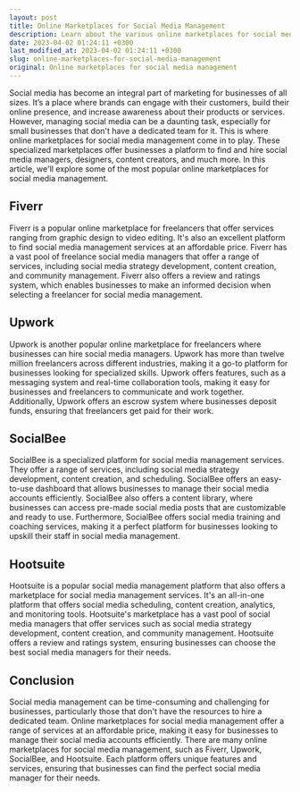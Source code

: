 ```yaml
---
layout: post
title: Online Marketplaces for Social Media Management
description: Learn about the various online marketplaces for social media management and how they can help businesses boost their online presence.
date: 2023-04-02 01:24:11 +0300
last_modified_at: 2023-04-02 01:24:11 +0300
slug: online-marketplaces-for-social-media-management
original: Online marketplaces for social media management
---
```

Social media has become an integral part of marketing for businesses of all sizes. It’s a place where brands can engage with their customers, build their online presence, and increase awareness about their products or services. However, managing social media can be a daunting task, especially for small businesses that don't have a dedicated team for it. This is where online marketplaces for social media management come in to play. These specialized marketplaces offer businesses a platform to find and hire social media managers, designers, content creators, and much more. In this article, we'll explore some of the most popular online marketplaces for social media management.

## Fiverr

Fiverr is a popular online marketplace for freelancers that offer services ranging from graphic design to video editing. It's also an excellent platform to find social media management services at an affordable price. Fiverr has a vast pool of freelance social media managers that offer a range of services, including social media strategy development, content creation, and community management. Fiverr also offers a review and ratings system, which enables businesses to make an informed decision when selecting a freelancer for social media management.

## Upwork

Upwork is another popular online marketplace for freelancers where businesses can hire social media managers. Upwork has more than twelve million freelancers across different industries, making it a go-to platform for businesses looking for specialized skills. Upwork offers features, such as a messaging system and real-time collaboration tools, making it easy for businesses and freelancers to communicate and work together. Additionally, Upwork offers an escrow system where businesses deposit funds, ensuring that freelancers get paid for their work.

## SocialBee

SocialBee is a specialized platform for social media management services. They offer a range of services, including social media strategy development, content creation, and scheduling. SocialBee offers an easy-to-use dashboard that allows businesses to manage their social media accounts efficiently. SocialBee also offers a content library, where businesses can access pre-made social media posts that are customizable and ready to use. Furthermore, SocialBee offers social media training and coaching services, making it a perfect platform for businesses looking to upskill their staff in social media management.

## Hootsuite

Hootsuite is a popular social media management platform that also offers a marketplace for social media management services. It's an all-in-one platform that offers social media scheduling, content creation, analytics, and monitoring tools. Hootsuite's marketplace has a vast pool of social media managers that offer services such as social media strategy development, content creation, and community management. Hootsuite offers a review and ratings system, ensuring businesses can choose the best social media managers for their needs.

## Conclusion

Social media management can be time-consuming and challenging for businesses, particularly those that don't have the resources to hire a dedicated team. Online marketplaces for social media management offer a range of services at an affordable price, making it easy for businesses to manage their social media accounts efficiently. There are many online marketplaces for social media management, such as Fiverr, Upwork, SocialBee, and Hootsuite. Each platform offers unique features and services, ensuring that businesses can find the perfect social media manager for their needs.